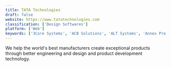 ```yaml
---
title: TATA Technologies
draft: false 
website: https://www.tatatechnologies.com
classification: ['Design Softwares']
platform: ['Web']
keywords: ['3Core Systems', 'ACB Solutions', 'ALT Systems', 'Annex Pro', 'Applied Software', 'Appriver', 'CADD Microsystems', 'Cansel', 'Cdw', 'Cinesys-Oceana', 'Graitec USA', 'Imaginit Technologies', 'Insight', 'Motion Media', 'OneNeck IT Solutions', 'Seiler Design Solutions', 'Sirius', 'Softchoice', 'Video Corporation of America']
---
```

We help the world's best manufacturers create exceptional products through better engineering and design and product development technology.